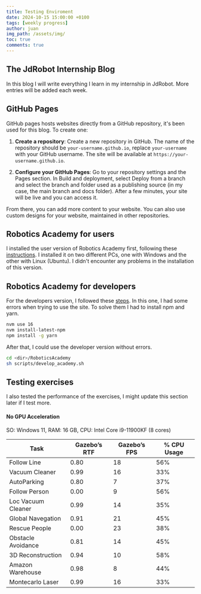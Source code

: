 ```yaml
---
title: Testing Enviroment
date: 2024-10-15 15:00:00 +0100
tags: [weekly progress]
author: juan
img_path: /assets/img/
toc: true
comments: true
---
```


## The JdRobot Internship Blog

In this blog I will write everything I learn in my internship in JdRobot. More entries will be added each week.

## GitHub Pages

GitHub pages hosts websites directly from a GitHub repository, it's been used for this blog. To create one:

1. **Create a repository**:
    Create a new repository in GitHub. The name of the repository should be `your-username.github.io`, replace `your-username` with your GitHub username. The site will be available at `https://your-username.github.io`.

2. **Configure your GitHub Pages**:
    Go to your repository settings and the Pages section. In Build and deployment, select Deploy from a branch and select the branch and folder used as a publishing source (in my case, the main branch and docs folder). After a few minutes, your site will be live and you can access it.

From there, you can add more content to your website. You can also use custom designs for your website, maintained in other repositories.

## Robotics Academy for users

I installed the user version of Robotics Academy first, following these [instructions](https://jderobot.github.io/RoboticsAcademy/user_guide/). I installed it on two different PCs, one with Windows and the other with Linux (Ubuntu). I didn't encounter any problems in the installation of this version.

## Robotics Academy for developers

For the developers version, I followed these [steps](https://github.com/JdeRobot/RoboticsAcademy/blob/humble-devel/docs/InstructionsForDevelopers.md).
In this one, I had some errors when trying to use the site. To solve them I had to install npm and yarn.

```bash
nvm use 16
nvm install-latest-npm
npm install -g yarn
```

After that, I could use the developer version without errors.

```bash
cd <dir>/RoboticsAcademy
sh scripts/develop_academy.sh
```

## Testing exercises

I also tested the performance of the exercises, I might update this section later if I test more.

#### No GPU Acceleration
SO: Windows 11, RAM: 16 GB, CPU: Intel Core i9-11900KF (8 cores)

| Task                     | Gazebo’s RTF | Gazebo’s FPS | % CPU Usage |
|--------------------------|--------------|-------------|------------|
| Follow Line         | 0.80         | 18          | 56%    |
| Vacuum Cleaner      | 0.99         | 16          | 33%    |
| AutoParking         | 0.80         | 7           | 37%    |
| Follow Person       | 0.00         | 9           | 56%    |
| Loc Vacuum Cleaner  | 0.99         | 14          | 35%    |
| Global Navegation   | 0.91         | 21          | 45%    |
| Rescue People       | 0.00         | 23          | 38%    |
| Obstacle Avoidance  | 0.81         | 14          | 45%    |
| 3D Reconstruction   | 0.94         | 10          | 58%    |
| Amazon Warehouse    | 0.98         | 8           | 44%    |
| Montecarlo Laser    | 0.99         | 16          | 33%    |
